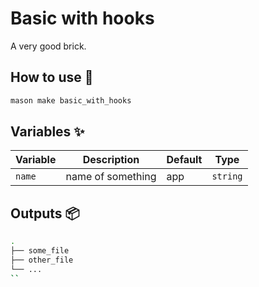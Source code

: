 # Basic with hooks

A very good brick.



## How to use 🚀

```sh
mason make basic_with_hooks
```



## Variables ✨

| Variable | Description       | Default | Type     |
| -------- | ----------------- | ------- | -------- |
| `name`   | name of something | app     | `string` |



## Outputs 📦

```sh
.
├── some_file
├── other_file
└── ...
``
```
